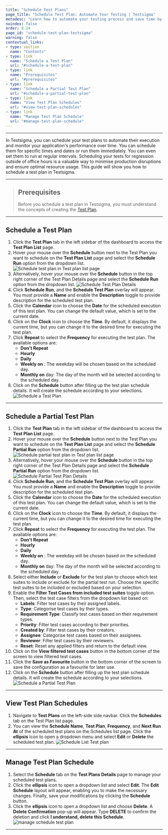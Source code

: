 ```yaml
---
title: "Schedule Test Plans"
page_title: "Schedule Test Plan: Automate Your Testing | Testsigma"
metadesc: "Learn how to automate your testing process and save time by scheduling Test Plan in Testsigma. You can schedule, edit, and view scheduled Test Plans."
noindex: false
order: 8.24
page_id: "schedule-test-plan-testsigma"
warning: false
contextual_links:
- type: section
  name: "Contents" 
- type: link
  name: "Schedule a Test Plan"
  url: "#schedule-a-test-plan"
- type: link
  name: "Prerequisites"
  url: "#prerequisites"
- type: link
  name: "Schedule a Partial Test Plan"
  url: "#schedule-a-partial-test-plan"
- type: link
  name: "View Test Plan Schedules"
  url: "#view-test-plan-schedules"  
- type: link
  name: "Manage Test Plan Schedule"
  url: "#manage-test-plan-schedule"
---
```


---

In Testsigma, you can schedule your test plans to automate their execution and monitor your application's performance over time. You can schedule them for specific times and dates or run them immediately. You can even set them to run at regular intervals. Scheduling your tests for regression outside of office hours is a valuable way to minimise production disruptions and ensure optimal resource usage. This guide will show you how to schedule a test plan in Testsigma.

---

> ## **Prerequisites**
>
> Before you schedule a test plan in Testsigma, you must understand the concepts of creating the [Test Plan](https://testsigma.com/docs/test-management/test-plans/overview/).

---

## **Schedule a Test Plan**

1. Click the **Test Plan** tab in the left sidebar of the dashboard to access the **Test Plan List** page.
2. Hover your mouse over the **Schedule** button next to the Test Plan you want to schedule on the **Test Plan List** page and select the **Schedule Run** option from the dropdown list. ![Schedule test plan in Test plan list page](https://s3.amazonaws.com/static-docs.testsigma.com/new_images/projects/applications/scheduletp_tpl.gif)
3. Alternatively, hover your mouse over the **Schedule** button in the top right corner of the Test Plan Details page and select the **Schedule Run** option from the dropdown list. ![Schedule Test Plan Details](https://s3.amazonaws.com/static-docs.testsigma.com/new_images/projects/applications/scheduletp_tpd.gif)
4. Click **Schedule Run**, and the **Schedule Test Plan** overlay will appear. You must provide a **Name** and enable the **Description** toggle to provide description for the scheduled test plan.
5. Click the **Calendar** icon to choose the **Date** for the scheduled execution of this test plan. You can change the default value, which is set to the current date.
6. Click on the **Clock** icon to choose the **Time**. By default, it displays the current time, but you can change it to the desired time for executing the test plan.
7. Click **Repeat** to select the **Frequency** for executing the test plan. The available options are:
   - **Don't Repeat**
   - **Hourly**
   - **Daily**
   - **Weekly on** <weekday>: The weekday will be chosen based on the scheduled day.
   - **Monthly on** <nth> day: The day of the month will be selected according to the scheduled day.
8. Click on the **Schedule** button after filling up the test plan schedule details. It will create the schedule according to your selections. ![Schedule a Test Plan](https://s3.amazonaws.com/static-docs.testsigma.com/new_images/projects/applications/scheduletp.gif)

---

## **Schedule a Partial Test Plan**

1. Click the **Test Plan** tab in the left sidebar of the dashboard to access the **Test Plan List** page.
2. Hover your mouse over the **Schedule** button next to the Test Plan you want to schedule on the **Test Plan List** page and select the **Schedule Partial Run** option from the dropdown list. ![Schedule partial test plan in Test plan list page](https://s3.amazonaws.com/static-docs.testsigma.com/new_images/projects/applications/scheduleptp_tpl.gif)
3. Alternatively, hover your mouse over the **Schedule** button in the top right corner of the Test Plan Details page and select the **Schedule Partial Run** option from the dropdown list. ![Schedule Partial Test Plan Details](https://s3.amazonaws.com/static-docs.testsigma.com/new_images/projects/applications/schedulestp_tpd.gif)
4. Click **Schedule Run**, and the **Schedule Test Plan** overlay will appear. You must provide a **Name** and enable the **Description** toggle to provide description for the scheduled test plan.
5. Click the **Calendar** icon to choose the **Date** for the scheduled execution of this test plan. You can change the default value, which is set to the current date.
6. Click on the **Clock** icon to choose the **Time**. By default, it displays the current time, but you can change it to the desired time for executing the test plan.
7. Click **Repeat** to select the **Frequency** for executing the test plan. The available options are:
   - **Don't Repeat**
   - **Hourly**
   - **Daily**
   - **Weekly on** <weekday>: The weekday will be chosen based on the scheduled day.
   - **Monthly on** <nth> day: The day of the month will be selected according to the scheduled day.
8. Select either **Include** or **Exclude** for the test plan to choose which test suites to include or exclude for the partial test run. Choose the specific test suites to be included or excluded based on your selection.
9. Enable the **Filter Test Cases from included test suites** toggle option. Then, select the test case filters from the dropdown list based on:
   - **Labels**: Filter test cases by their assigned labels.
   - **Type**: Categorise test cases by their types.
   - **Requirement Type**: Classify test cases based on their requirement types.
   - **Priority**: Filter test cases according to their priorities.
   - **Created by**: Filter test cases by their creators.
   - **Assignee**: Categorise test cases based on their assignees.
   - **Reviewer**: Filter test cases by their reviewers.
   - **Reset**: Reset any applied filters and return to the default view.
10. Click on the **View filtered test cases** button in the bottom corner of the screen to view filtered test cases.
11. Click the **Save as Favourite** button in the bottom corner of the screen to save the configuration as a favourite for later use.
12. Click on the **Schedule** button after filling up the test plan schedule details. It will create the schedule according to your selections. ![Schedule a Partial Test Plan](https://s3.amazonaws.com/static-docs.testsigma.com/new_images/projects/applications/schedulestp.gif)

---

## **View Test Plan Schedules**

1. Navigate to **Test Plans** on the left-side side navbar. Click the **Schedules** tab on the Test Plan list page.
2. You can view the **Schedule Name**, **Test Plan**, **Frequency**, and **Next Run At** of the scheduled test plans on the Schedules list page. Click the **ellipsis** icon to open a dropdown menu and select **Edit** or **Delete** the scheduled test plan. ![Schedule List Test plan](https://s3.amazonaws.com/static-docs.testsigma.com/new_images/projects/applications/schedulestp_list.png)

---

## **Manage Test Plan Schedule**

1. Select the **Schedule** tab on the **Test Plans Details** page to manage your scheduled test plans.
2. Click the **ellipsis** icon to open a dropdown list and select **Edit**. The **Edit Schedule** layout will appear, enabling you to make the necessary changes. Finally, save your modifications by clicking the **Schedule** button.
3. Click the **ellipsis** icon to open a dropdown list and choose **Delete**. A **Delete Confirmation** pop-up will appear. Type **DELETE** to confirm the deletion and click **I understand, delete this Schedule**. ![manage schedule test plan](https://s3.amazonaws.com/static-docs.testsigma.com/new_images/projects/applications/manage_scheduletp.gif)

---
